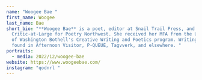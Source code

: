 ```yaml
---
name: "Woogee Bae "
first_name: Woogee
last_name: Bae
short_bio: "**Woogee Bae** is a poet, editor at Snail Trail Press, and a 2022/23
  Critic-at-Large for Poetry Northwest. She received her MFA from the University
  of Washington Bothell's Creative Writing and Poetics program. Writings can be
  found in Afternoon Visitor, P-QUEUE, Tagvverk, and elsewhere. "
portraits:
  - media: 2022/12/woogee-bae
website: https://www.woogeebae.com/
instagram: "qodnrl "
---
```

